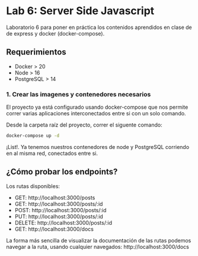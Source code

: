 # Lab 6: Server Side Javascript

Laboratorio 6 para poner en práctica los contenidos aprendidos en clase de de express y docker (docker-compose).

## Requerimientos

- Docker > 20
- Node > 16
- PostgreSQL > 14

### 1. Crear las imagenes y contenedores necesarios

El proyecto ya está configurado usando docker-compose que nos permite correr varias aplicaciones interconectados entre si con un solo comando.

Desde la carpeta raíz del proyecto, correr el siguente comando:

```sh
docker-compose up -d
```

¡List!. Ya tenemos nuestros contenedores de node y PostgreSQL corriendo en al misma red, conectados entre si.

## ¿Cómo probar los endpoints?

Los rutas disponibles:

- GET: http://localhost:3000/posts
- GET: http://localhost:3000/posts/:id
- POST: http://localhost:3000/posts/:id
- PUT: http://localhost:3000/posts/:id
- DELETE: http://localhost:3000/posts/:id
- GET: http://localhost:3000/docs

La forma más sencilla de visualizar la documentación de las rutas podemos navegar a la ruta, usando cualquier navegados: http://localhost:3000/docs
